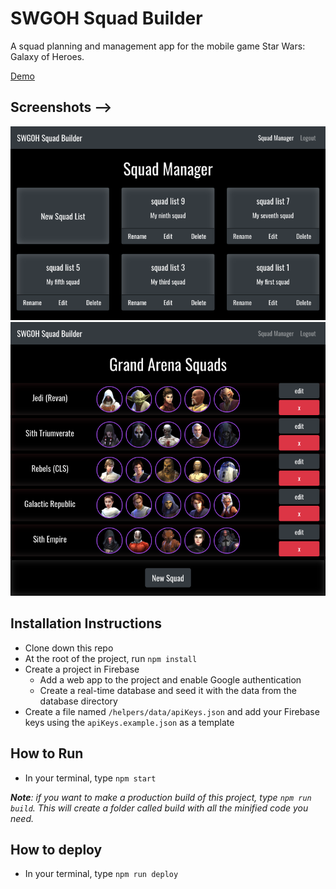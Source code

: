 # SWGOH Squad Builder
A squad planning and management app for the mobile game Star Wars: Galaxy of Heroes.

[Demo](https://swgoh-squad-builder.firebaseapp.com)

## Screenshots -->
![image of Star Wars Squad Builder Site](https://raw.githubusercontent.com/bobbybaxter/swgoh-squad-builder/master/src/assets/screenshot1.png)
![image of Star Wars Squad Builder Site](https://raw.githubusercontent.com/bobbybaxter/swgoh-squad-builder/master/src/assets/screenshot2.png)

## Installation Instructions
- Clone down this repo
- At the root of the project, run `npm install`
- Create a project in Firebase
  - Add a web app to the project and enable Google authentication
  - Create a real-time database and seed it with the data from the database directory
- Create a file named `/helpers/data/apiKeys.json` and add your Firebase keys using the `apiKeys.example.json` as a template

## How to Run
- In your terminal, type `npm start`

***Note**: if you want to make a production build of this project, type `npm run build`.  This will create a folder called build with all the minified code you need.*

## How to deploy
- In your terminal, type `npm run deploy`
